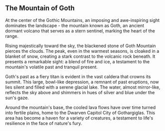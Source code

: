 ## The Mountain of Goth

At the center of the Gothic Mountains, an imposing and awe-inspiring sight dominates the landscape - the mountain known as Goth, an ancient dormant volcano that serves as a stern sentinel, marking the heart of the range.

Rising majestically toward the sky, the blackened stone of Goth Mountain pierces the clouds. The peak, even in the warmest seasons, is cloaked in a blanket of snow, creating a stark contrast to the volcanic rock beneath. It presents a remarkable sight: a blend of fire and ice, a testament to the mountain's volatile past and tranquil present.

Goth's past as a fiery titan is evident in the vast caldera that crowns its summit. This large, bowl-like depression, a remnant of past eruptions, now lies silent and filled with a serene glacial lake. The water, almost mirror-like, reflects the sky above and shimmers in hues of silver and blue under the sun's gaze.

Around the mountain's base, the cooled lava flows have over time turned into fertile plains, home to the Dwarven Capitol City of Gothargiglas. This area has become a haven for a variety of creatures, a testament to life's resilience in the face of nature's fury.
